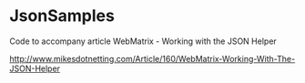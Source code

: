 JsonSamples
=====================

Code to accompany article WebMatrix - Working with the JSON Helper

http://www.mikesdotnetting.com/Article/160/WebMatrix-Working-With-The-JSON-Helper


